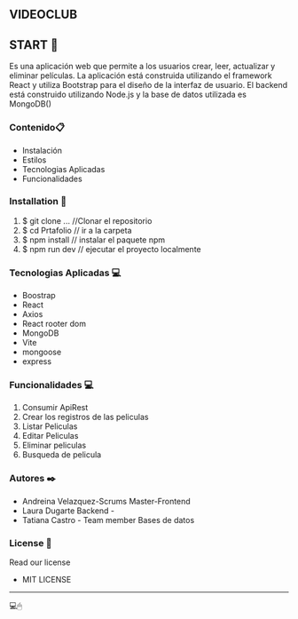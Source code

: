 ## VIDEOCLUB
 
 
## START 🚀 
 
Es una aplicación web que permite a los usuarios crear, leer, actualizar y eliminar películas. La aplicación está construida utilizando el framework React y utiliza Bootstrap para el diseño de la interfaz de usuario. El backend está construido utilizando Node.js y la base de datos utilizada es MongoDB() 

### Contenido📋 
* Instalación
* Estilos
* Tecnologias Aplicadas
* Funcionalidades


 
### Installation 🔧 
1. $ git clone ... //Clonar el repositorio
2. $ cd Prtafolio   // ir a la carpeta
3. $ npm install       // instalar el paquete npm
4. $ npm run dev // ejecutar el proyecto localmente 


### Tecnologias Aplicadas 💻

* Boostrap
* React
* Axios
* React rooter dom
* MongoDB
* Vite
* mongoose
* express

### Funcionalidades 💻 
 
1. Consumir ApiRest
2. Crear los registros de las peliculas
3. Listar Peliculas
4. Editar Peliculas
5. Eliminar peliculas
6. Busqueda de pelicula

 
### Autores ✒️ 
* Andreina Velazquez-Scrums Master-Frontend
* Laura Dugarte Backend - 
* Tatiana Castro - Team member Bases de datos 
 
 
### License 📄 
Read our license 
 
- MIT LICENSE 
 
 
 
--- 
💻🖱 